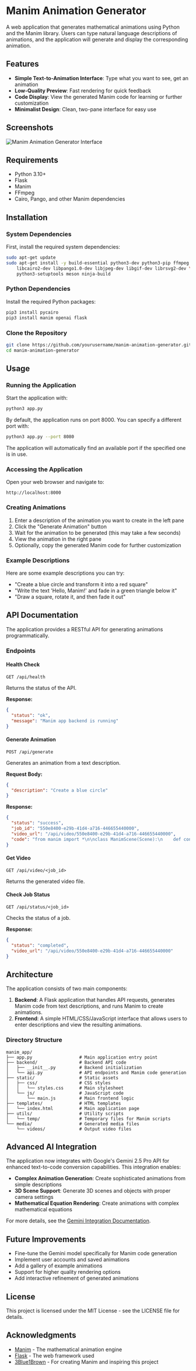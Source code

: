 # Manim Animation Generator

A web application that generates mathematical animations using Python and the Manim library. Users can type natural language descriptions of animations, and the application will generate and display the corresponding animation.

## Features

- **Simple Text-to-Animation Interface**: Type what you want to see, get an animation
- **Low-Quality Preview**: Fast rendering for quick feedback
- **Code Display**: View the generated Manim code for learning or further customization
- **Minimalist Design**: Clean, two-pane interface for easy use

## Screenshots

![Manim Animation Generator Interface](screenshots/interface.png)

## Requirements

- Python 3.10+
- Flask
- Manim
- FFmpeg
- Cairo, Pango, and other Manim dependencies

## Installation

### System Dependencies

First, install the required system dependencies:

```bash
sudo apt-get update
sudo apt-get install -y build-essential python3-dev python3-pip ffmpeg \
    libcairo2-dev libpango1.0-dev libjpeg-dev libgif-dev librsvg2-dev \
    python3-setuptools meson ninja-build
```

### Python Dependencies

Install the required Python packages:

```bash
pip3 install pycairo
pip3 install manim openai flask
```

### Clone the Repository

```bash
git clone https://github.com/yourusername/manim-animation-generator.git
cd manim-animation-generator
```

## Usage

### Running the Application

Start the application with:

```bash
python3 app.py
```

By default, the application runs on port 8000. You can specify a different port with:

```bash
python3 app.py --port 8080
```

The application will automatically find an available port if the specified one is in use.

### Accessing the Application

Open your web browser and navigate to:

```
http://localhost:8000
```

### Creating Animations

1. Enter a description of the animation you want to create in the left pane
2. Click the "Generate Animation" button
3. Wait for the animation to be generated (this may take a few seconds)
4. View the animation in the right pane
5. Optionally, copy the generated Manim code for further customization

### Example Descriptions

Here are some example descriptions you can try:

- "Create a blue circle and transform it into a red square"
- "Write the text 'Hello, Manim!' and fade in a green triangle below it"
- "Draw a square, rotate it, and then fade it out"

## API Documentation

The application provides a RESTful API for generating animations programmatically.

### Endpoints

#### Health Check

```
GET /api/health
```

Returns the status of the API.

**Response:**
```json
{
  "status": "ok",
  "message": "Manim app backend is running"
}
```

#### Generate Animation

```
POST /api/generate
```

Generates an animation from a text description.

**Request Body:**
```json
{
  "description": "Create a blue circle"
}
```

**Response:**
```json
{
  "status": "success",
  "job_id": "550e8400-e29b-41d4-a716-446655440000",
  "video_url": "/api/video/550e8400-e29b-41d4-a716-446655440000",
  "code": "from manim import *\n\nclass ManimScene(Scene):\n    def construct(self):\n        # Create a circle\n        circle = Circle(color=BLUE)\n        self.play(Create(circle))\n        self.wait(1)"
}
```

#### Get Video

```
GET /api/video/<job_id>
```

Returns the generated video file.

#### Check Job Status

```
GET /api/status/<job_id>
```

Checks the status of a job.

**Response:**
```json
{
  "status": "completed",
  "video_url": "/api/video/550e8400-e29b-41d4-a716-446655440000"
}
```

## Architecture

The application consists of two main components:

1. **Backend**: A Flask application that handles API requests, generates Manim code from text descriptions, and runs Manim to create animations.
2. **Frontend**: A simple HTML/CSS/JavaScript interface that allows users to enter descriptions and view the resulting animations.

### Directory Structure

```
manim_app/
├── app.py                  # Main application entry point
├── backend/                # Backend API code
│   ├── __init__.py         # Backend initialization
│   └── api.py              # API endpoints and Manim code generation
├── static/                 # Static assets
│   ├── css/                # CSS styles
│   │   └── styles.css      # Main stylesheet
│   └── js/                 # JavaScript code
│       └── main.js         # Main frontend logic
├── templates/              # HTML templates
│   └── index.html          # Main application page
├── utils/                  # Utility scripts
│   └── temp/               # Temporary files for Manim scripts
└── media/                  # Generated media files
    └── videos/             # Output video files
```

## Advanced AI Integration

The application now integrates with Google's Gemini 2.5 Pro API for enhanced text-to-code conversion capabilities. This integration enables:

- **Complex Animation Generation**: Create sophisticated animations from simple descriptions
- **3D Scene Support**: Generate 3D scenes and objects with proper camera settings
- **Mathematical Equation Rendering**: Create animations with complex mathematical equations

For more details, see the [Gemini Integration Documentation](docs/gemini_integration.md).

## Future Improvements

- Fine-tune the Gemini model specifically for Manim code generation
- Implement user accounts and saved animations
- Add a gallery of example animations
- Support for higher quality rendering options
- Add interactive refinement of generated animations

## License

This project is licensed under the MIT License - see the LICENSE file for details.

## Acknowledgments

- [Manim](https://github.com/ManimCommunity/manim) - The mathematical animation engine
- [Flask](https://flask.palletsprojects.com/) - The web framework used
- [3Blue1Brown](https://www.3blue1brown.com/) - For creating Manim and inspiring this project

